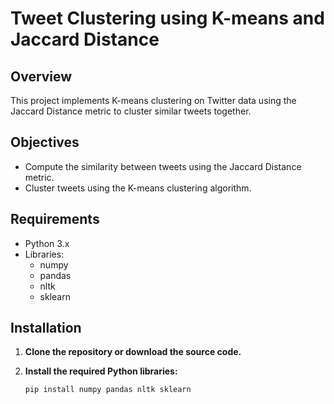 # Tweet Clustering using K-means and Jaccard Distance

## Overview

This project implements K-means clustering on Twitter data using the Jaccard Distance metric to cluster similar tweets together.

## Objectives

- Compute the similarity between tweets using the Jaccard Distance metric.
- Cluster tweets using the K-means clustering algorithm.

## Requirements

- Python 3.x
- Libraries:
  - numpy
  - pandas
  - nltk
  - sklearn

## Installation

1. **Clone the repository or download the source code.**

2. **Install the required Python libraries:**

   ```bash
   pip install numpy pandas nltk sklearn
